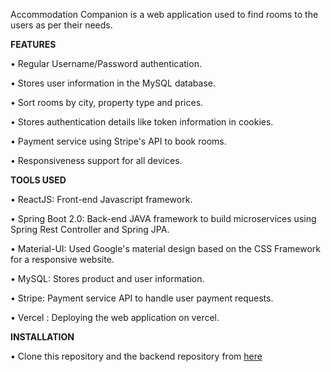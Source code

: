 
Accommodation Companion is a web application used to find rooms to the users as per their needs.

**FEATURES**

•	Regular Username/Password authentication.

•	Stores user information in the MySQL database.

•	Sort rooms by city, property type and prices.

•	Stores authentication details like token information in cookies.

•	Payment service using Stripe's API to book rooms.

•	Responsiveness support for all devices.

**TOOLS USED**

•	ReactJS: Front-end Javascript framework.

•	Spring Boot 2.0: Back-end JAVA framework to build microservices using Spring Rest Controller and Spring JPA.

•	Material-UI: Used Google's material design based on the CSS Framework for a responsive website.

•	MySQL: Stores product and user information.

•	Stripe: Payment service API to handle user payment requests.

•	Vercel : Deploying the web application on vercel.


**INSTALLATION**

•	Clone this repository and the backend repository from [here](https://github.com/ranirangari/accomodation-companion-server)


